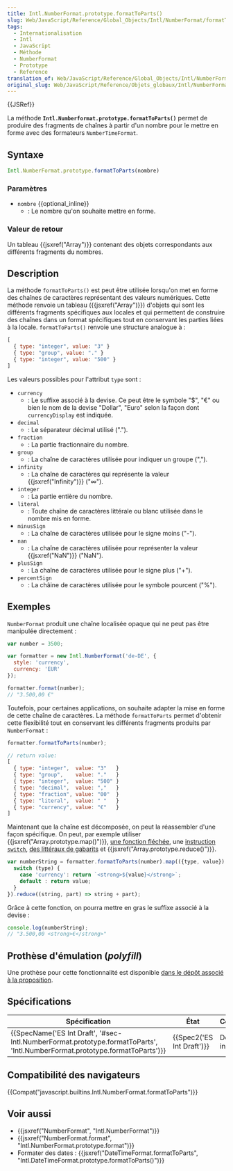 ```yaml
---
title: Intl.NumberFormat.prototype.formatToParts()
slug: Web/JavaScript/Reference/Global_Objects/Intl/NumberFormat/formatToParts
tags:
  - Internationalisation
  - Intl
  - JavaScript
  - Méthode
  - NumberFormat
  - Prototype
  - Reference
translation_of: Web/JavaScript/Reference/Global_Objects/Intl/NumberFormat/formatToParts
original_slug: Web/JavaScript/Reference/Objets_globaux/Intl/NumberFormat/formatToParts
---
```

{{JSRef}}

La méthode **`Intl.Numberformat.prototype.formatToParts()`** permet de produire des fragments de chaînes à partir d'un nombre pour le mettre en forme avec des formateurs `NumberTimeFormat`.

## Syntaxe

```js
Intl.NumberFormat.prototype.formatToParts(nombre)
```

### Paramètres

- `nombre` {{optional_inline}}
  - : Le nombre qu'on souhaite mettre en forme.

### Valeur de retour

Un tableau {{jsxref("Array")}} contenant des objets correspondants aux différents fragments du nombres.

## Description

La méthode `formatToParts()` est peut être utilisée lorsqu'on met en forme des chaînes de caractères représentant des valeurs numériques. Cette méthode renvoie un tableau ({{jsxref("Array")}}) d'objets qui sont les différents fragments spécifiques aux locales et qui permettent de construire des chaînes dans un format spécifiques tout en conservant les parties liées à la locale. `formatToParts()` renvoie une structure analogue à :

```js
[
  { type: "integer", value: "3" }
  { type: "group", value: "." }
  { type: "integer", value: "500" }
]
```

Les valeurs possibles pour l'attribut `type` sont :

- `currency`
  - : Le suffixe associé à la devise. Ce peut être le symbole "$", "€" ou bien le nom de la devise "Dollar", "Euro" selon la façon dont `currencyDisplay`  est indiquée.
- `decimal`
  - : Le séparateur décimal utilisé (".").
- `fraction`
  - : La partie fractionnaire du nombre.
- `group`
  - : La chaîne de caractères utilisée pour indiquer un groupe (",").
- `infinity`
  - : La chaîne de caractères qui représente la valeur {{jsxref("Infinity")}} ("∞").
- `integer`
  - : La partie entière du nombre.
- `literal`
  - : Toute chaîne de caractères littérale ou blanc utilisée dans le nombre mis en forme.
- `minusSign`
  - : La chaîne de caractères utilisée pour le signe moins ("-").
- `nan`
  - : La chaîne de caractères utilisée pour représenter la valeur {{jsxref("NaN")}} ("NaN").
- `plusSign`
  - : La chaîne de caractères utilisée pour le signe plus ("+").
- `percentSign`
  - : La châine de caractères utilisée pour le symbole pourcent ("%").

## Exemples

`NumberFormat` produit une chaîne localisée opaque qui ne peut pas être manipulée directement :

```js
var number = 3500;

var formatter = new Intl.NumberFormat('de-DE', {
  style: 'currency',
  currency: 'EUR'
});

formatter.format(number);
// "3.500,00 €"
```

Toutefois, pour certaines applications, on souhaite adapter la mise en forme de cette chaîne de caractères. La méthode `formatToParts` permet d'obtenir cette flexibilité tout en conservant les différents fragments produits par `NumberFormat` :

```js
formatter.formatToParts(number);

// return value:
[
  { type: "integer",  value: "3"   }
  { type: "group",    value: "."   }
  { type: "integer",  value: "500" }
  { type: "decimal",  value: ","   }
  { type: "fraction", value: "00"  }
  { type: "literal",  value: " "   }
  { type: "currency", value: "€"   }
]
```

Maintenant que la chaîne est décomposée, on peut la réassembler d'une façon spécifique. On peut, par exemple utiliser {{jsxref("Array.prototype.map()")}}, [une fonction fléchée](/fr/docs/Web/JavaScript/Reference/Fonctions/Fonctions_fléchées), une [instruction `switch`](/fr/docs/Web/JavaScript/Reference/Instructions/switch), [des littéraux de gabarits](/fr/docs/Web/JavaScript/Reference/Littéraux_gabarits) et {{jsxref("Array.prototype.reduce()")}}.

```js
var numberString = formatter.formatToParts(number).map(({type, value}) => {
  switch (type) {
    case 'currency': return `<strong>${value}</strong>`;
    default : return value;
  }
}).reduce((string, part) => string + part);
```

Grâce à cette fonction, on pourra mettre en gras le suffixe associé à la devise :

```js
console.log(numberString);
// "3.500,00 <strong>€</strong>"
```

## Prothèse d'émulation (_polyfill_)

Une prothèse pour cette fonctionnalité est disponible [dans le dépôt associé à la proposition](https://github.com/zbraniecki/proposal-intl-formatToParts).

## Spécifications

| Spécification                                                                                                                                                        | État                             | Commentaires         |
| -------------------------------------------------------------------------------------------------------------------------------------------------------------------- | -------------------------------- | -------------------- |
| {{SpecName('ES Int Draft', '#sec-Intl.NumberFormat.prototype.formatToParts', 'Intl.NumberFormat.prototype.formatToParts')}} | {{Spec2('ES Int Draft')}} | Définition initiale. |

## Compatibilité des navigateurs

{{Compat("javascript.builtins.Intl.NumberFormat.formatToParts")}}

## Voir aussi

- {{jsxref("NumberFormat", "Intl.NumberFormat")}}
- {{jsxref("NumberFormat.format", "Intl.NumberFormat.prototype.format")}}
- Formater des dates : {{jsxref("DateTimeFormat.formatToParts", "Intl.DateTimeFormat.prototype.formatToParts()")}}
